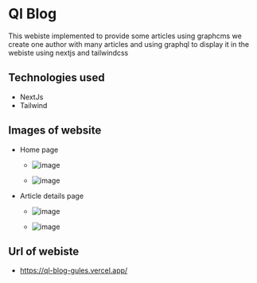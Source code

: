 # Ql Blog 

This webiste implemented to provide some articles using graphcms we create one author with many articles and using graphql to display it in the webiste using nextjs and tailwindcss

## Technologies used 

- NextJs
- Tailwind 

## Images of website

- Home page

  * ![image](https://user-images.githubusercontent.com/68183022/213129105-64dc56f8-06e5-4d89-a537-95f005acd231.png)

  * ![image](https://user-images.githubusercontent.com/68183022/213129164-a7fea9f8-3ff9-4a65-8432-2a698ed99dc0.png)

- Article details page 

  * ![image](https://user-images.githubusercontent.com/68183022/213129744-e401a2b0-f8fd-4324-a0c0-ed3cbf4ea925.png)

  * ![image](https://user-images.githubusercontent.com/68183022/213130190-fb4a6fe1-1621-4610-99ba-85e2cfce2b6f.png)




## Url of webiste
 - https://ql-blog-gules.vercel.app/
